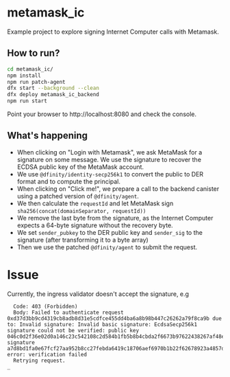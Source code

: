 # metamask_ic

Example project to explore signing Internet Computer calls with Metamask.

## How to run?

```bash
cd metamask_ic/
npm install
npm run patch-agent
dfx start --background --clean
dfx deploy metamask_ic_backend
npm run start
```

Point your browser to http://localhost:8080 and check the console.

## What's happening

- When clicking on "Login with Metamask", we ask MetaMask for a signature on some message. We use the signature to recover the ECDSA public key of the MetaMask account.
- We use `@dfinity/identity-secp256k1` to convert the public to DER format and to compute the principal.
- When clicking on "Click me!", we prepare a call to the backend canister using a patched version of `@dfinity/agent`.
- We then calculate the `requestId` and let MetaMask sign `sha256(concat(domainSeparator, requestId))`
- We remove the last byte from the signature, as the Internet Computer expects a 64-byte signature without the recovery byte.
- We set `sender_pubkey` to the DER public key and `sender_sig` to the signature (after transforming it to a byte array)
- Then we use the patched `@dfinity/agent` to submit the request.

# Issue

Currently, the ingress validator doesn't accept the signature, e.g


```
  Code: 403 (Forbidden)
  Body: Failed to authenticate request 0xd37d3bb9cd4319cb8adb8d31e5cdfce455dd4ba6a8b98b447c26262a79f8ca9b due to: Invalid signature: Invalid basic signature: EcdsaSecp256k1 signature could not be verified: public key 046c0d2f36e02d0a146c23c542108c2d584b1fb5b8b4cbda2f6673b97622438267af48ec70019c533be54a49c2c3cf7befbd094d3af799a35c2e31dcb350983ab5, signature a7d8bd1fa0e67fcf27aa952b8cc27febda6419c18706aef6970b1b22f62678923a4857d1f4d62ea606b829192c6dbbd03607713413b1b51b59df509d0f4db586, error: verification failed
  Retrying request.
_
```